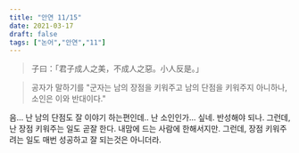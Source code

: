 ```yaml
---
title: "안연 11/15"
date: 2021-03-17
draft: false
tags: ["논어","안연","11"]
---
```


> 子曰：「君子成人之美，不成人之惡。小人反是。」

> 공자가 말하기를 "군자는 남의 장점을 키워주고 남의 단점을 키워주지 아니하나, 소인은 이와 반대이다."

음... 난 남의 단점도 잘 이야기 하는편인데.. 난 소인인가... 싶네. 반성해야 되나. 그런데, 난 장점 키워주는 일도 곧잘 한다. 내맘에 드는 사람에 한해서지만. 그런데, 장점 키워주려는 일도 매번 성공하고 잘 되는것은 아니더라.
